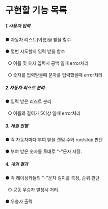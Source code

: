 # 구현할 기능 목록

##### 1.사용자 입력
  ● 자동차 리스트(이름)을 받을 함수 <br></br>
  ● 몇번 시도할지 입력 받을 함수 <br></br>
  &nbsp; ○ 이름 및 숫자 입력시 공백 일때 error처리 <br></br>
  &nbsp; ○ 숫자를 입력받을때 문자를 입력했을때 error처리
##### 2.자동차 리스트 분리
  ● 입력 받은 리스트 분리<br></br>
    &nbsp; ○ 이름의 길이가 5이상 일때 error처리
##### 3. 게임 진행
  ● 각 자동차마다 부여 받을 랜덤 수와 run/stop 판단<br></br>
  ● 부여 받은 숫자를 토대로 "-"문자 저장.
##### 4. 게임 결과
  ● 각 레이싱카들의 "-"문자 길이를 측정, 순위 판단 <br></br>
    &nbsp; ○ 공동 우승자 발생시 처리.<br></br>
  ● 우승자 출력
